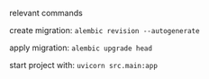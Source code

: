 relevant commands

create migration:
```alembic revision --autogenerate```

apply migration:
```alembic upgrade head```

start project with:
```uvicorn src.main:app```